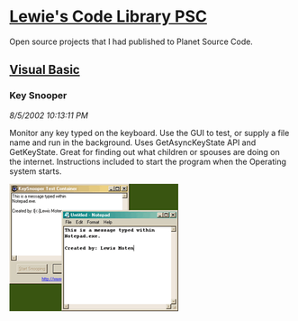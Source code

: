 # [Lewie's Code Library PSC](../../README.md)

Open source projects that I had published to Planet Source Code.

## [Visual Basic](../README.md)

### Key Snooper

*8/5/2002 10:13:11 PM*

Monitor any key typed on the keyboard. Use the GUI to test, or supply a file name and run in the background. Uses GetAsyncKeyState API and GetKeyState. Great for finding out what children or spouses are doing on the internet. Instructions included to start the program when the Operating system starts.

![Screenshot of Key Snooper](./screenshot.gif)



